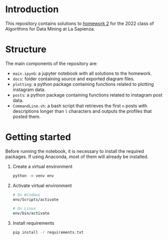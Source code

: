 # Introduction
This repository contains solutions to [homework 2](https://github.com/lucamaiano/ADM/tree/master/2022/Homework_2) for the 2022 class of  Algorithms for Data Mining at La Sapienza.

# Structure

The main components of the repository are:

* `main.ipynb`: a jupyter notebook with all solutions to the homework.
* `docs`: folder containing source and exported diagram files.
* `plotting`: a python package containing functions related to plotting instagram data.
* `posts`: a python package containing functions related to instagram post data. 
* `CommandLine.sh`: a bash script that retrieves the first `n` posts with descriptions longer than `l` characters and outputs the profiles that posted them.


# Getting started
Before running the notebook, it is necessary to install the required packages. If using Anaconda, most of them will already be installed.

1. Create a virtual environment
    ```bash
    python -m venv env
    ```

2. Activate virtual environment 
   ```bash
   # On Windows
   env/Scripts/activate

   # On Linux
   env/bin/activate
   ```

3. Install requirements
   ```bash
   pip install -r requirements.txt
   ```